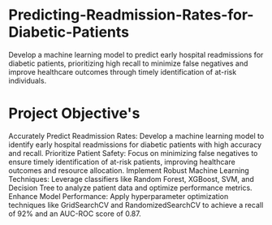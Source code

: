 # Predicting-Readmission-Rates-for-Diabetic-Patients
Develop a machine learning model to predict early hospital readmissions for diabetic patients, prioritizing high recall to minimize false negatives and improve healthcare outcomes through timely identification of at-risk individuals.

# Project Objective's

Accurately Predict Readmission Rates: Develop a machine learning model to identify early hospital readmissions for diabetic patients with high accuracy and recall.
Prioritize Patient Safety: Focus on minimizing false negatives to ensure timely identification of at-risk patients, improving healthcare outcomes and resource allocation.
Implement Robust Machine Learning Techniques: Leverage classifiers like Random Forest, XGBoost, SVM, and Decision Tree to analyze patient data and optimize performance metrics.
Enhance Model Performance: Apply hyperparameter optimization techniques like GridSearchCV and RandomizedSearchCV to achieve a recall of 92% and an AUC-ROC score of 0.87.

